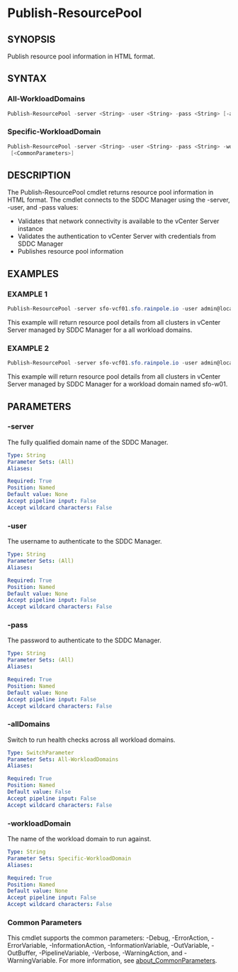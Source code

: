 # Publish-ResourcePool

## SYNOPSIS

Publish resource pool information in HTML format.

## SYNTAX

### All-WorkloadDomains

```powershell
Publish-ResourcePool -server <String> -user <String> -pass <String> [-allDomains] [<CommonParameters>]
```

### Specific-WorkloadDomain

```powershell
Publish-ResourcePool -server <String> -user <String> -pass <String> -workloadDomain <String>
 [<CommonParameters>]
```

## DESCRIPTION

The Publish-ResourcePool cmdlet returns resource pool information in HTML format.
The cmdlet connects to the SDDC Manager using the -server, -user, and -pass values:

- Validates that network connectivity is available to the vCenter Server instance
- Validates the authentication to vCenter Server with credentials from SDDC Manager
- Publishes resource pool information

## EXAMPLES

### EXAMPLE 1

```powershell
Publish-ResourcePool -server sfo-vcf01.sfo.rainpole.io -user admin@local -pass VMw@re1!VMw@re1! -allDomains
```

This example will return resource pool details from all clusters in vCenter Server managed by SDDC Manager for a all workload domains.

### EXAMPLE 2

```powershell
Publish-ResourcePool -server sfo-vcf01.sfo.rainpole.io -user admin@local -pass VMw@re1!VMw@re1! -workloadDomain sfo-w01
```

This example will return resource pool details from all clusters in vCenter Server managed by SDDC Manager for a workload domain named sfo-w01.

## PARAMETERS

### -server

The fully qualified domain name of the SDDC Manager.

```yaml
Type: String
Parameter Sets: (All)
Aliases:

Required: True
Position: Named
Default value: None
Accept pipeline input: False
Accept wildcard characters: False
```

### -user

The username to authenticate to the SDDC Manager.

```yaml
Type: String
Parameter Sets: (All)
Aliases:

Required: True
Position: Named
Default value: None
Accept pipeline input: False
Accept wildcard characters: False
```

### -pass

The password to authenticate to the SDDC Manager.

```yaml
Type: String
Parameter Sets: (All)
Aliases:

Required: True
Position: Named
Default value: None
Accept pipeline input: False
Accept wildcard characters: False
```

### -allDomains

Switch to run health checks across all workload domains.

```yaml
Type: SwitchParameter
Parameter Sets: All-WorkloadDomains
Aliases:

Required: True
Position: Named
Default value: False
Accept pipeline input: False
Accept wildcard characters: False
```

### -workloadDomain

The name of the workload domain to run against.

```yaml
Type: String
Parameter Sets: Specific-WorkloadDomain
Aliases:

Required: True
Position: Named
Default value: None
Accept pipeline input: False
Accept wildcard characters: False
```

### Common Parameters

This cmdlet supports the common parameters: -Debug, -ErrorAction, -ErrorVariable, -InformationAction, -InformationVariable, -OutVariable, -OutBuffer, -PipelineVariable, -Verbose, -WarningAction, and -WarningVariable. For more information, see [about_CommonParameters](http://go.microsoft.com/fwlink/?LinkID=113216).
